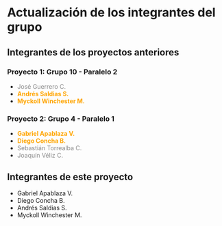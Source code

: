 # Actualización de los integrantes del grupo

## Integrantes de los proyectos anteriores

### Proyecto 1: Grupo 10 - Paralelo 2

- <span style="opacity: 0.5;">José Guerrero C.</span>
- <span style="color: orange;">**Andrés Saldias S.**</span>
- <span style="color: orange;">**Myckoll Winchester M.**</span>

### Proyecto 2: Grupo 4 - Paralelo 1

- <span style="color: orange;">**Gabriel Apablaza V.**</span>
- <span style="color: orange;">**Diego Concha B.**</span>
- <span style="opacity: 0.5;">Sebastián Torrealba C.</span>
- <span style="opacity: 0.5;">Joaquín Véliz C.</span>

## Integrantes de este proyecto

- Gabriel Apablaza V.
- Diego Concha B.
- Andrés Saldias S.
- Myckoll Winchester M.
